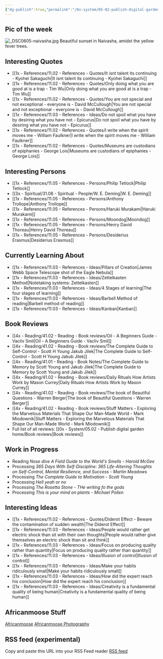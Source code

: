 ```yaml
---
{"dg-publish":true,"permalink":"/0x-system/05-02-publish-digital-garden-home/africanmoose/","title":"Africanmoose","tags":["gardenEntry"],"dgShowBacklinks":false}
---
```


 

## Pic of the week
![_DSC0605-naivasha.jpg](/img/user/0x%20-%20System/05.04%20-%20Publish%20digital%20garden%20resource%20folder/_DSC0605-naivasha.jpg)
Beautiful sunset in Naivasha, amidst the yellow fever trees. 

## Interesting Quotes
- [[1x - References/11.02 - References - Quotes/It isnt talent its continuing - Kyohei Sakaguchi\|It isnt talent its continuing - Kyohei Sakaguchi]]
- [[1x - References/11.02 - References - Quotes/Only doing what you are good at is a trap - Tim Wu\|Only doing what you are good at is a trap - Tim Wu]]
- [[1x - References/11.02 - References - Quotes/You are not special and not exceptional - everyone is - David McCullough\|You are not special and not exceptional - everyone is - David McCullough]]
- [[1x - References/11.03 - References - Ideas/Do not spoil what you have by desiring what you have not - Epicurus\|Do not spoil what you have by desiring what you have not - Epicurus]]
- [[1x - References/11.02 - References - Quotes/I write when the spirit moves me - William Faulkner\|I write when the spirit moves me - William Faulkner]]
- [[1x - References/11.02 - References - Quotes/Museums are custodians of epiphanies - George Lois\|Museums are custodians of epiphanies - George Lois]]

## Interesting Persons
- [[1x - References/11.05 - References - Persons/Philip Tetlock\|Philip Tetlock]]
- [[3x - Spiritual/31.08 - Spiritual - People/W. E. Deming\|W. E. Deming]]
- [[1x - References/11.05 - References - Persons/Anthony Trollope\|Anthony Trollope]]
- [[1x - References/11.05 - References - Persons/Haruki Murakami\|Haruki Murakami]]
- [[1x - References/11.05 - References - Persons/Moondog\|Moondog]]
- [[1x - References/11.05 - References - Persons/Henry David Thoreau\|Henry David Thoreau]]
- [[1x - References/11.05 - References - Persons/Desiderius Erasmus\|Desiderius Erasmus]]

## Currently Learning About
- [[1x - References/11.03 - References - Ideas/Pillars of Creation\|James Webb Space Telescope shot of the Eagle Nebula]]
- [[1x - References/11.03 - References - Ideas/Zettelkasten Method\|Notetaking systems: Zettelkasten]]
- [[1x - References/11.03 - References - Ideas/4 Stages of learning\|The four stages of learning]]
- [[1x - References/11.03 - References - Ideas/Barbell Method of reading\|Barbell method of reading]]
- [[1x - References/11.03 - References - Ideas/Kanban\|Kanban]]

## Book Reviews
- [[4x - Reading/41.02 - Reading - Book reviews/Oil - A Beginners Guide - Vacliv Smil\|Oil - A Beginners Guide - Vacliv Smil]]
- [[4x - Reading/41.02 - Reading - Book reviews/The Complete Guide to Self-Control - Scott H Young Jakub Jilek\|The Complete Guide to Self-Control - Scott H Young Jakub Jilek]]
- [[4x - Reading/41.01 - Reading - Book Notes/The Complete Guide to Memory by Scott Young and Jakub Jilek\|The Complete Guide to Memory by Scott Young and Jakub Jilek]]
- [[4x - Reading/41.02 - Reading - Book reviews/Daily Rituals How Artists Work by Mason Currey\|Daily Rituals How Artists Work by Mason Currey]]
- [[4x - Reading/41.02 - Reading - Book reviews/The book of Beautiful Questions - Warren Berger\|The book of Beautiful Questions - Warren Berger]]
- [[4x - Reading/41.02 - Reading - Book reviews/Stuff Matters - Exploring the Marvelous Materials That Shape Our Man-Made World - Mark Miodownik\|Stuff Matters - Exploring the Marvelous Materials That Shape Our Man-Made World - Mark Miodownik]]
- Full list of all reviews: [[0x - System/05.02 - Publish digital garden home/Book reviews\|Book reviews]]

## Work in Progress
- Reading _Nose dive  A Field Guide to the World's Smells - Harold McGee_
- Processing _365 Days With Self-Discipline: 365 Life-Altering Thoughts on Self-Control, Mental Resilience, and Success - Martin Meadows_
- Processing _The Complete Guide to Motivation - Scott Young_
- Processing _Hell yeah or no_
- Processing _The Rosetta Stone - THe writing fo the gods_
- Processing _This is your mind on plants - Michael Pollen_

## Interesting Ideas
- [[1x - References/11.02 - References - Quotes/Diderot Effect - Beware the contamination of sudden wealth\|The Diderot Effect]]
- [[1x - References/11.03 - References - Ideas/People would rather get electric shock than sit with their own thoughts\|People would rather give themselves an electric shock than sit and think]]
- [[1x - References/11.03 - References - Ideas/Focus on producing quality rather than quantity\|Focus on producing quality rather than quantity]]
- [[1x - References/11.03 - References - Ideas/Illusion of control\|Illusion of control]]
- [[1x - References/11.03 - References - Ideas/Make your habits ridiculously small\|Make your habits ridiculously small]]
- [[1x - References/11.03 - References - Ideas/How did the expert reach his conclusion\|How did the expert reach his conclusion]]
- [[1x - References/11.03 - References - Ideas/Creativity is a fundamental quality of being human\|Creativity is a fundamental quality of being human]]

## Africanmoose Stuff
[Africanmoose](https://africanmoose.blogspot.com)
[Africanmoose Photography](http://Africanmoose.com)

## RSS feed (experimental)
Copy and paste this URL into your RSS Feed reader
[RSS feed](https://api.apify.com/v2/actor-tasks/fathomable_moss~africanmoose-zettelkasten/runs/last/dataset/items?token=apify_api_rf2o9KCrQy4KWxAHMjQqwx1fgNhMFP0YQL72&format=rss)

